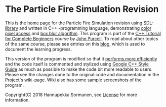 [home]:https://github.com/sorhanp/particlefire-revision
[cppbeginners]:https://courses.caveofprogramming.com/p/c-beginners
[johnpurcell]:https://github.com/caveofprogramming
[googleC++]:https://google.github.io/styleguide/cppguide.html
[wiki]:https://github.com/sorhanp/particlefire-revision/wiki
[license]:https://github.com/sorhanp/particlefire-revision/blob/master/LICENSE
[blog]:https://sorhanp.github.io/
[sdl]:https://www.libsdl.org/
[performance_overview]:https://github.com/sorhanp/particlefire-revision/wiki/Performance-overview
[boxblur]:https://github.com/sorhanp/particlefire-revision/wiki/Box-blur
[particle_color]:https://github.com/sorhanp/particlefire-revision/wiki/Color

# The Particle Fire Simulation Revision

This is the [home page][home] for the Particle Fire Simulation revision using [SDL-library][sdl] and written in C++ -programming language, demonstrating [color pixel access][particle_color] and [box blur algorithm][boxblur]. This program is part of the [C++ Tutorial for Complete Beginners][cppbeginners] course by [John Purcell][johnpurcell]. To read about other topics of the same course, please see entries on this [blog][blog], which is used to document the learning progress.

This version of the program is modified so that it [performs more efficiently][performance_overview] and the code itself is commented and stylized using [Google C++ Style Guide][googleC++] as much as possible to make the code bit more readable to users. Please see the changes done to the original code and documentation in the [Project's wiki-page][wiki]. Wiki also has some sample screenshots of the program.

Copyright(C) 2018 Hannupekka Sormunen, see [License][license] for more information.
